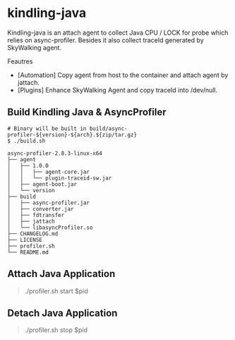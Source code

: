 # kindling-java
Kindling-java is an attach agent to collect Java CPU / LOCK for probe which relies on async-profiler. Besides it also collect traceId generated by SkyWalking agent.

Feautres
* [Automation] Copy agent from host to the container and attach agent by jattach.
* [Plugins] Enhance SkyWalking Agent and copy traceId into /dev/null.

## Build Kindling Java & AsyncProfiler
```
# Binary will be built in build/async-profiler-${version}-${arch}.${zip/tar.gz}
$ ./build.sh

async-profiler-2.8.3-linux-x64
├── agent
│   ├── 1.0.0
│   │   ├── agent-core.jar
│   │   └── plugin-traceid-sw.jar
│   ├── agent-boot.jar
│   └── version
├── build
│   ├── async-profiler.jar
│   ├── converter.jar
│   ├── fdtransfer
│   ├── jattach
│   └── libasyncProfiler.so
├── CHANGELOG.md
├── LICENSE
├── profiler.sh
└── README.md
```

## Attach Java Application
> ./profiler.sh start $pid

## Detach Java Application
> ./profiler.sh stop $pid